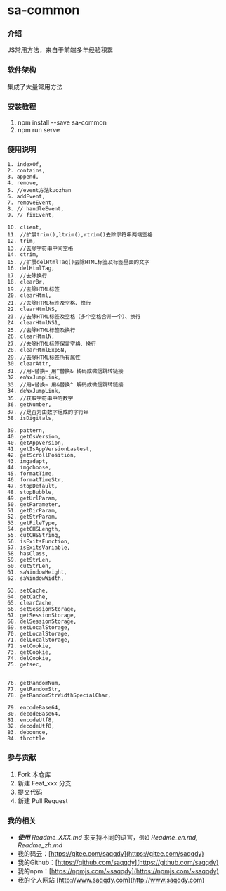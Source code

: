 # sa-common

### 介绍
JS常用方法，来自于前端多年经验积累

### 软件架构
集成了大量常用方法

### 安装教程

1. npm install --save sa-common
2. npm run serve

### 使用说明
```
1. indexOf,
2. contains,
3. append,
4. remove,
5. //event方法kuozhan
6. addEvent,
7. removeEvent,
8. // handleEvent,
9. // fixEvent,

10. client,
11. //扩展trim(),ltrim(),rtrim()去除字符串两端空格
12. trim,
13. //去除字符串中间空格
14. ctrim,
15. //扩展delHtmlTag()去除HTML标签及标签里面的文字
16. delHtmlTag,
17. //去除换行
18. clearBr,
19. //去除HTML标签
20. clearHtml,
21. //去除HTML标签及空格、换行
22. clearHtmlNS,
23. //去除HTML标签及空格（多个空格合并一个）、换行
24. clearHtmlNS1,
25. //去除HTML标签及换行
26. clearHtmlN,
27. //去除HTML标签保留空格、换行
28. clearHtmlExpSN,
29. //去除HTML标签所有属性
30. clearAttr,
31. //用~替换= 用^替换& 转码成微信跳转链接
32. enWxJumpLink,
33. //用=替换~ 用&替换^ 解码成微信跳转链接
34. deWxJumpLink,
35. //获取字符串中的数字
36. getNumber,
37. //是否为由数字组成的字符串
38. isDigitals,

39. pattern,
40. getOsVersion,
40. getAppVersion,
41. getIsAppVersionLastest,
42. getScrollPosition,
43. imgadapt,
44. imgchoose,
45. formatTime,
46. formatTimeStr,
47. stopDefault,
48. stopBubble,
49. getUrlParam,
50. getParameter,
51. getDirParam,
52. getStrParam,
53. getFileType,
54. getCHSLength,
55. cutCHSString,
56. isExitsFunction,
57. isExitsVariable,
58. hasClass,
59. getStrLen,
60. cutStrLen,
61. saWindowHeight,
62. saWindowWidth,

63. setCache,
64. getCache,
65. clearCache,
66. setSessionStorage,
67. getSessionStorage,
68. delSessionStorage,
69. setLocalStorage,
70. getLocalStorage,
71. delLocalStorage,
72. setCookie,
73. getCookie,
74. delCookie,
75. getsec,


76. getRandomNum,
77. getRandomStr,
78. getRandomStrWidthSpecialChar,

79. encodeBase64,
80. decodeBase64,
81. encodeUtf8,
82. decodeUtf8,
83. debounce,
84. throttle
```

### 参与贡献

1. Fork 本仓库
2. 新建 Feat_xxx 分支
3. 提交代码
4. 新建 Pull Request


### 我的相关

- ***使用*** _Readme\_XXX.md_ 来支持不同的语言，`例如` _Readme\_en.md, Readme\_zh.md_
- 我的码云：[https://gitee.com/saqqdy](https://gitee.com/saqqdy)
- 我的Github：[https://github.com/saqqdy](https://github.com/saqqdy)
- 我的npm：[https://npmjs.com/~saqqdy](https://npmjs.com/~saqqdy)
- 我的个人网站 [http://www.saqqdy.com](http://www.saqqdy.com)

